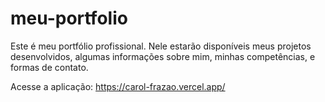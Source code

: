 # meu-portfolio

Este é meu portfólio profissional.
Nele estarão disponíveis meus projetos desenvolvidos, algumas informações sobre mim, minhas competências, e formas de contato.

Acesse a aplicação: https://carol-frazao.vercel.app/
